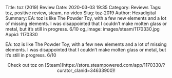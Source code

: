Title: toz (2019) Review
Date: 2020-03-03 19:35
Category: Reviews
Tags: toz, positive review, steam, no video
Slug: toz-2019
Author: Hexadigital
Summary: EA: toz is like The Powder Toy, with a few new elements and a lot of missing elements. I was disappointed that I couldn’t make molten glass or metal, but it’s still in progress. 6/10
og_image: images/steam/1170330.jpg
Appid: 1170330

EA: toz is like The Powder Toy, with a few new elements and a lot of missing elements. I was disappointed that I couldn’t make molten glass or metal, but it’s still in progress. 6/10

<center>Check out toz on [Steam](https://store.steampowered.com/app/1170330/?curator_clanid=34633900)!</center>